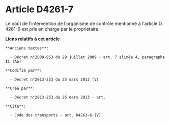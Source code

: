 # Article D4261-7

Le coût de l'intervention de l'organisme de contrôle mentionné à l'article D. 4261-6 est pris en charge par le propriétaire.

**Liens relatifs à cet article**

	**Anciens textes**:

	  - Décret n°2009-953 du 29 juillet 2009 - art. 7 alinéa 4, paragraphe II (Ab)

	**Codifié par**:

	  - Décret n°2013-253 du 25 mars 2013 (V)

	**Créé par**:

	  - Décret n°2013-253 du 25 mars 2013 - art.

	**Cite**:

	  - Code des transports - art. D4261-6 (V)
